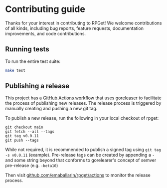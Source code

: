 # Contributing guide

Thanks for your interest in contributing to RPGet! We welcome contributions of all kinds, including bug reports, feature requests, documentation improvements, and code contributions.

## Running tests

To run the entire test suite:

```sh
make test
```

## Publishing a release

This project has a [GitHub Actions workflow](https://github.com/emaballarin/rpget/blob/63220e619c6111a11952e40793ff4efed76a050e/.github/workflows/ci.yaml#L81:L81) that uses [goreleaser](https://goreleaser.com/quick-start/#quick-start) to facilitate the process of publishing new releases. The release process is triggered by manually creating and pushing a new git tag.

To publish a new release, run the following in your local checkout of rpget:

```console
git checkout main
git fetch --all --tags
git tag v0.0.11
git push --tags
```

While not required, it is recommended to publish a signed tag using `git tag -s v0.0.11` (example). Pre-release tags can be created by appending a `-` and some string beyond that conforms to gorelearer's concept of semver pre-release (e.g. `-beta10`)

Then visit [github.com/emaballarin/rpget/actions](https://github.com/emaballarin/rpget/actions) to monitor the release process.

